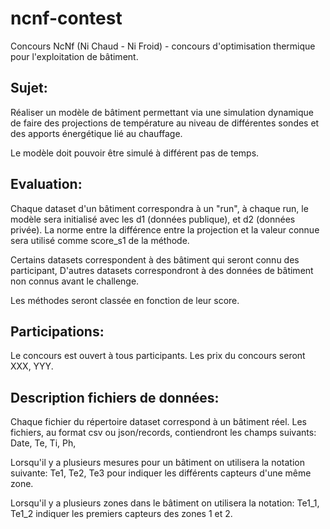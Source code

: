 # ncnf-contest
Concours NcNf (Ni Chaud - Ni Froid) - concours d'optimisation thermique pour l'exploitation de bâtiment. 

Sujet:
------

Réaliser un modèle de bâtiment permettant via une simulation dynamique de faire des projections de température au niveau de différentes sondes et des apports énergétique lié au chauffage. 

Le modèle doit pouvoir être simulé à différent pas de temps.

Evaluation:
-----------

Chaque dataset d'un bâtiment correspondra à un "run", à chaque run, le modèle sera initialisé avec les d1 (données publique), et d2 (données privée). La norme entre la différence entre la projection et la valeur connue sera utilisé comme score_s1 de la méthode. 

Certains datasets correspondent à des bâtiment qui seront connu des participant, 
D'autres datasets correspondront à des données de bâtiment non connus avant le challenge. 

Les méthodes seront classée en fonction de leur score. 

Participations:
---------------
Le concours est ouvert à tous participants.
Les prix du concours seront XXX, YYY. 


Description fichiers de données:
--------------------------------

Chaque fichier du répertoire dataset correspond à un bâtiment réel. 
Les fichiers, au format csv ou json/records, contiendront les champs suivants:
Date, Te, Ti, Ph, 

Lorsqu'il y a plusieurs mesures pour un bâtiment on utilisera la notation suivante:
Te1, Te2, Te3 pour indiquer les différents capteurs d'une même zone. 

Lorsqu'il y a plusieurs zones dans le bâtiment on utilisera la notation:
Te1_1, Te1_2 indiquer les premiers capteurs des zones 1 et 2.





 
